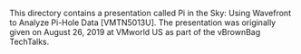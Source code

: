 This directory contains a presentation called Pi in the Sky: Using Wavefront to Analyze Pi-Hole Data [VMTN5013U]. The presentation was originally given on August 26, 2019 at VMworld US as part of the vBrownBag TechTalks.
